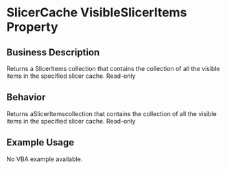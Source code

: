 # SlicerCache VisibleSlicerItems Property

## Business Description
Returns a SlicerItems collection that contains the collection of all the visible items in the specified slicer cache. Read-only

## Behavior
Returns aSlicerItemscollection that contains the collection of all the visible items in the specified slicer cache. Read-only

## Example Usage
No VBA example available.